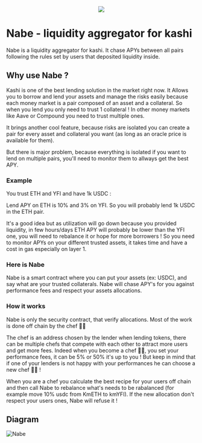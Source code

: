 <div align="center">
  <img src="https://user-images.githubusercontent.com/80489471/119342669-b2bfdf00-bc95-11eb-880f-107bfad17a55.gif"/>
</div>


# Nabe - liquidity aggregator for kashi

Nabe is a liquidity aggregator for kashi.
It chase APYs between all pairs following the rules set by users that deposited liquidity inside.

## Why use Nabe ?

Kashi is one of the best lending solution in the market right now. It Allows you to borrow and lend your assets and manage the risks easily because each money market is a pair composed of an asset and a collateral. So when you lend you only need to trust 1 collateral ! In other money markets like Aave or Compound you need to trust multiple ones.

It brings another cool feature, because risks are isolated you can create a pair for every asset and collateral you want (as long as an oracle price is available for them).

But there is major problem, because everything is isolated if you want to lend on multiple pairs, you'll need to monitor them to allways get the best APY.

### Example

You trust ETH and YFI and have 1k USDC :

Lend APY on ETH is 10% and 3% on YFI.
So you will probably lend 1k USDC in the ETH pair.

It's a good idea but as utilization will go down because you provided liquidity, in few hours/days ETH APY will probably be lower than the YFI one, you will need to rebalance it or hope for more borrowers !
So you need to monitor APYs on your different trusted assets, it takes time and have a cost in gas especially on layer 1.

### Here is Nabe

Nabe is a smart contract where you can put your assets (ex: USDC), and say what are your trusted collaterals.
Nabe will chase APY's for you against performance fees and respect your assets allocations.

### How it works

Nabe is only the security contract, that verify allocations.
Most of the work is done off chain by the chef 👩‍🍳

The chef is an address chosen by the lender when lending tokens, there can be multiple chefs that compete with each other to attract more users and get more fees.
Indeed when you become a chef 👨‍🍳, you set your performance fees, it can be 5% or 50% it's up to you !
But keep in mind that if one of your lenders is not happy with your performances he can choose a new chef 👩‍🍳 !

When you are a chef you calculate the best recipe for your users off chain and then call Nabe to rebalance what's needs to be rabalanced (for example move 10% usdc from KmETH to kmYFI).
If the new allocation don't respect your users ones, Nabe will refuse it !

## Diagram

![Nabe](https://user-images.githubusercontent.com/80489471/119029658-34b7bb80-b9a9-11eb-806a-a8ec945dc0d8.png)




